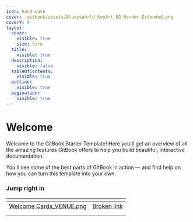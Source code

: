 ```yaml
---
icon: hand-wave
cover: .gitbook/assets/BlueysWorld_KeyArt_BG_Render_Extended.png
coverY: 0
layout:
  cover:
    visible: true
    size: hero
  title:
    visible: true
  description:
    visible: false
  tableOfContents:
    visible: true
  outline:
    visible: true
  pagination:
    visible: true
---
```


# Welcome

Welcome to the GitBook Starter Template! Here you'll get an overview of all the amazing features GitBook offers to help you build beautiful, interactive documentation.

You'll see some of the best parts of GitBook in action — and find help on how you can turn this template into your own.

### Jump right in

<table data-view="cards"><thead><tr><th data-card-cover data-type="files"></th><th data-hidden data-card-target data-type="content-ref"></th></tr></thead><tbody><tr><td><a href=".gitbook/assets/Welcome Cards_VENUE.png">Welcome Cards_VENUE.png</a></td><td><a href="broken-reference">Broken link</a></td></tr><tr><td></td><td></td></tr><tr><td></td><td></td></tr></tbody></table>
